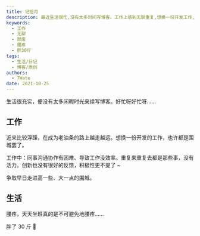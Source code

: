 ```yaml
---
title: 记拾月
description: 最近生活很忙,没有太多时间写博客。工作上感到无聊重复,想换一份开发工作,进入更高层次的围城。生活上腰疼加重,长期坐班导致,还胖了30斤,生活比较颓废。总体来说近期生活工作都比较浮躁和无聊。
keywords:
  - 工作
  - 无聊
  - 颓废
  - 腰疼
  - 胖30斤
tags:
  - 生活/日记
  - 博客/原创
authors:
  - 7Wate
date: 2021-10-25
---
```


生活很充实，便没有太多闲暇时光来续写博客。好忙呀好忙呀……

## 工作

近来比较浮躁，在成为老油条的路上越走越远。想换一份开发的工作，也许都是围城罢了。

工作中：同事沟通协作有困难、导致工作没效率。重复来重复去都是那些事，没有活力。创新也没有很好的反馈，积极性更不提了 ~

争取早日走进高一些、大一点的围城。

## 生活

腰疼，天天坐班真的是不可避免地腰疼……

胖了 30 斤 🤣
